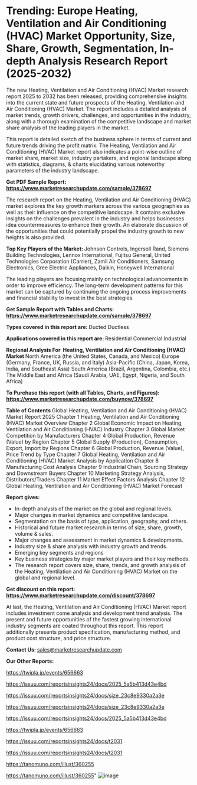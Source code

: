 # Trending: Europe Heating, Ventilation and Air Conditioning (HVAC) Market Opportunity, Size, Share, Growth, Segmentation, In-depth Analysis Research Report (2025-2032)

The new Heating, Ventilation and Air Conditioning (HVAC) Market research report 2025 to 2032 has been released, providing comprehensive insights into the current state and future prospects of the Heating, Ventilation and Air Conditioning (HVAC) Market. The report includes a detailed analysis of market trends, growth drivers, challenges, and opportunities in the industry, along with a thorough examination of the competitive landscape and market share analysis of the leading players in the market.

This report is detailed sketch of the business sphere in terms of current and future trends driving the profit matrix. The Heating, Ventilation and Air Conditioning (HVAC) Market report also indicates a point-wise outline of market share, market size, industry partakers, and regional landscape along with statistics, diagrams, &amp; charts elucidating various noteworthy parameters of the industry landscape.

<strong><b>Get PDF Sample Report: <a href=https://www.marketresearchupdate.com/sample/378697>https://www.marketresearchupdate.com/sample/378697</a></b></strong>

The research report on the Heating, Ventilation and Air Conditioning (HVAC) market explores the key growth markers across the various geographies as well as their influence on the competitive landscape. It contains exclusive insights on the challenges prevalent in the industry and helps businesses idea countermeasures to enhance their growth. An elaborate discussion of the opportunities that could potentially propel the industry growth to new heights is also provided.

<strong><b>Top Key Players of the Market:
</b></strong>Johnson Controls, Ingersoll Rand, Siemens Building Technologies, Lennox International, Fujitsu General, United Technologies Corporation (Carrier), Zamil Air Conditioners, Samsung Electronics, Gree Electric Appliances, Daikin, Honeywell International<strong><b>
</b></strong>

The leading players are focusing mainly on technological advancements in order to improve efficiency. The long-term development patterns for this market can be captured by continuing the ongoing process improvements and financial stability to invest in the best strategies.

<strong><b>Get Sample Report with Tables and Charts: <a href=https://www.marketresearchupdate.com/sample/378697>https://www.marketresearchupdate.com/sample/378697</a></b></strong>

<strong><b>Types covered in this report are:
</b></strong>Ducted
Ductless<strong><b>
</b></strong>

<strong><b>Applications covered in this report are:
</b></strong>Residential
Commercial
Industrial<strong><b>
</b></strong>

<strong><b>Regional Analysis For  Heating, Ventilation and Air Conditioning (HVAC) Market</b></strong><strong><b>
</b></strong>North America (the United States, Canada, and Mexico)
Europe (Germany, France, UK, Russia, and Italy)
Asia-Pacific (China, Japan, Korea, India, and Southeast Asia)
South America (Brazil, Argentina, Colombia, etc.)
The Middle East and Africa (Saudi Arabia, UAE, Egypt, Nigeria, and South Africa)

<strong><b>To Purchase this report (with all Tables, Charts, and Figures): <a href=https://www.marketresearchupdate.com/buynow/378697>https://www.marketresearchupdate.com/buynow/378697</a></b></strong>

<strong><b>Table of Contents</b></strong><strong><b>
</b></strong>Global Heating, Ventilation and Air Conditioning (HVAC) Market Report 2025
Chapter 1 Heating, Ventilation and Air Conditioning (HVAC) Market Overview
Chapter 2 Global Economic Impact on Heating, Ventilation and Air Conditioning (HVAC) Industry
Chapter 3 Global Market Competition by Manufacturers
Chapter 4 Global Production, Revenue (Value) by Region
Chapter 5 Global Supply (Production), Consumption, Export, Import by Regions
Chapter 6 Global Production, Revenue (Value), Price Trend by Type
Chapter 7 Global Heating, Ventilation and Air Conditioning (HVAC) Market Analysis by Application
Chapter 8 Manufacturing Cost Analysis
Chapter 9 Industrial Chain, Sourcing Strategy and Downstream Buyers
Chapter 10 Marketing Strategy Analysis, Distributors/Traders
Chapter 11 Market Effect Factors Analysis
Chapter 12 Global Heating, Ventilation and Air Conditioning (HVAC) Market Forecast

<strong><b>Report gives:</b></strong>

- In-depth analysis of the market on the global and regional levels.
- Major changes in market dynamics and competitive landscape.
- Segmentation on the basis of type, application, geography, and others.
- Historical and future market research in terms of size, share, growth, volume &amp; sales.
- Major changes and assessment in market dynamics &amp; developments.
- Industry size &amp; share analysis with industry growth and trends.
- Emerging key segments and regions
- Key business strategies by major market players and their key methods.
- The research report covers size, share, trends, and growth analysis of the Heating, Ventilation and Air Conditioning (HVAC) Market on the global and regional level.

<strong><b>Get discount on this report: <a href=https://www.marketresearchupdate.com/discount/378697>https://www.marketresearchupdate.com/discount/378697</a></b></strong>

At last, the Heating, Ventilation and Air Conditioning (HVAC) Market report includes investment come analysis and development trend analysis. The present and future opportunities of the fastest growing international industry segments are coated throughout this report. This report additionally presents product specification, manufacturing method, and product cost structure, and price structure.

<strong><b>Contact Us:
</b></strong>sales@marketresearchupdate.com

<strong>Our Other Reports:</strong>

<a href=https://twipla.jp/events/656663>https://twipla.jp/events/656663</a>

<a href=https://issuu.com/reportsinsights24/docs/2025_5a5b413d43e4bd>https://issuu.com/reportsinsights24/docs/2025_5a5b413d43e4bd</a>

<a href=https://issuu.com/reportsinsights24/docs/size_23c8e9330a2a3e>https://issuu.com/reportsinsights24/docs/size_23c8e9330a2a3e</a>

<a href=https://issuu.com/reportsinsights24/docs/size_23c8e9330a2a3e>https://issuu.com/reportsinsights24/docs/size_23c8e9330a2a3e</a>

<a href=https://issuu.com/reportsinsights24/docs/2025_5a5b413d43e4bd>https://issuu.com/reportsinsights24/docs/2025_5a5b413d43e4bd</a>

<a href=https://twipla.jp/events/656663>https://twipla.jp/events/656663</a>

<a href=https://issuu.com/reportsinsights24/docs/t2031>https://issuu.com/reportsinsights24/docs/t2031</a>

<a href=https://issuu.com/reportsinsights24/docs/t2031>https://issuu.com/reportsinsights24/docs/t2031</a>

<a href=https://tanomuno.com/illust/360255>https://tanomuno.com/illust/360255</a>

<a href=https://tanomuno.com/illust/360255>https://tanomuno.com/illust/360255</a>"
![image](https://github.com/user-attachments/assets/8e6c5ed5-37e9-407d-ad9e-3deeefb9b7ee)
